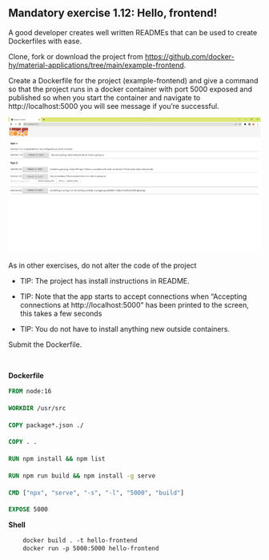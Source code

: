 ## Mandatory exercise 1.12: Hello, frontend!

A good developer creates well written READMEs that can be used to create Dockerfiles with ease.

Clone, fork or download the project from https://github.com/docker-hy/material-applications/tree/main/example-frontend.

Create a Dockerfile for the project (example-frontend) and give a command so that the project runs in a docker container with port 5000 exposed and published so when you start the container and navigate to http://localhost:5000 you will see message if you’re successful.

![result](result.png)

As in other exercises, do not alter the code of the project

- TIP: The project has install instructions in README.

- TIP: Note that the app starts to accept connections when “Accepting connections at http://localhost:5000” has been printed to the screen, this takes a few seconds

- TIP: You do not have to install anything new outside containers.

Submit the Dockerfile.

&nbsp;

**Dockerfile**

```Dockerfile
FROM node:16

WORKDIR /usr/src

COPY package*.json ./

COPY . .

RUN npm install && npm list

RUN npm run build && npm install -g serve

CMD ["npx", "serve", "-s", "-l", "5000", "build"]

EXPOSE 5000
```

**Shell**

```shell
    docker build . -t hello-frontend
    docker run -p 5000:5000 hello-frontend
```

&nbsp;
